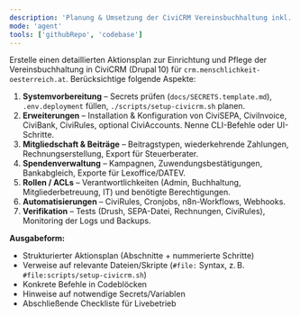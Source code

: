 ```yaml
---
description: 'Planung & Umsetzung der CiviCRM Vereinsbuchhaltung inkl. SEPA, Beiträge & Spenden'
mode: 'agent'
tools: ['githubRepo', 'codebase']
---
```


Erstelle einen detaillierten Aktionsplan zur Einrichtung und Pflege der Vereinsbuchhaltung in CiviCRM (Drupal 10) für `crm.menschlichkeit-oesterreich.at`. Berücksichtige folgende Aspekte:

1. **Systemvorbereitung** – Secrets prüfen (`docs/SECRETS.template.md`), `.env.deployment` füllen, `./scripts/setup-civicrm.sh` planen.
2. **Erweiterungen** – Installation & Konfiguration von CiviSEPA, CiviInvoice, CiviBank, CiviRules, optional CiviAccounts. Nenne CLI-Befehle oder UI-Schritte.
3. **Mitgliedschaft & Beiträge** – Beitragstypen, wiederkehrende Zahlungen, Rechnungserstellung, Export für Steuerberater.
4. **Spendenverwaltung** – Kampagnen, Zuwendungsbestätigungen, Bankabgleich, Exporte für Lexoffice/DATEV.
5. **Rollen / ACLs** – Verantwortlichkeiten (Admin, Buchhaltung, Mitgliederbetreuung, IT) und benötigte Berechtigungen.
6. **Automatisierungen** – CiviRules, Cronjobs, n8n-Workflows, Webhooks.
7. **Verifikation** – Tests (Drush, SEPA-Datei, Rechnungen, CiviRules), Monitoring der Logs und Backups.

**Ausgabeform:**
- Strukturierter Aktionsplan (Abschnitte + nummerierte Schritte)
- Verweise auf relevante Dateien/Skripte (`#file:` Syntax, z. B. `#file:scripts/setup-civicrm.sh`)
- Konkrete Befehle in Codeblöcken
- Hinweise auf notwendige Secrets/Variablen
- Abschließende Checkliste für Livebetrieb
